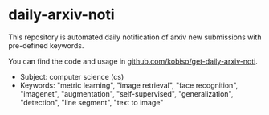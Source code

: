 # daily-arxiv-noti

This repository is automated daily notification of arxiv new submissions with pre-defined keywords.

You can find the code and usage in [github.com/kobiso/get-daily-arxiv-noti](https://github.com/kobiso/get-daily-arxiv-noti).

- Subject: computer science (cs)
- Keywords: "metric learning", "image retrieval", "face recognition", "imagenet", "augmentation", "self-supervised", "generalization", "detection", "line segment", "text to image"
